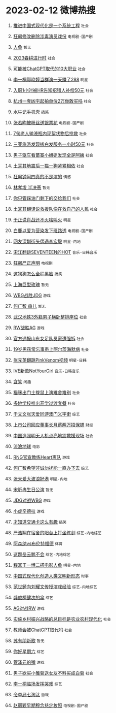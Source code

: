 # 2023-02-12 微博热搜 
1. [推进中国式现代化是一个系统工程](https://m.weibo.cn/search?containerid=100103type%3D1%26t%3D10%26q%3D%23%E6%8E%A8%E8%BF%9B%E4%B8%AD%E5%9B%BD%E5%BC%8F%E7%8E%B0%E4%BB%A3%E5%8C%96%E6%98%AF%E4%B8%80%E4%B8%AA%E7%B3%BB%E7%BB%9F%E5%B7%A5%E7%A8%8B%23&stream_entry_id=51&isnewpage=1&extparam=seat%3D1%26c_type%3D51%26stream_entry_id%3D51%26cate%3D10103%26dgr%3D0%26filter_type%3Drealtimehot%26pos%3D0%26display_time%3D1676139034%26pre_seqid%3D1676139034282012097134&luicode=10000011&lfid=106003type%3D25%26t%3D3%26disable_hot%3D1%26filter_type%3Drealtimehot) `社会` 

2. [狂飙修改删除涉毒演员戏份](https://m.weibo.cn/search?containerid=100103type%3D1%26t%3D10%26q%3D%23%E7%8B%82%E9%A3%99%E4%BF%AE%E6%94%B9%E5%88%A0%E9%99%A4%E6%B6%89%E6%AF%92%E6%BC%94%E5%91%98%E6%88%8F%E4%BB%BD%23&stream_entry_id=31&isnewpage=1&extparam=seat%3D1%26c_type%3D31%26lcate%3D5001%26cate%3D5001%26dgr%3D0%26filter_type%3Drealtimehot%26flag%3D2%26realpos%3D1%26q%3D%2523%25E7%258B%2582%25E9%25A3%2599%25E4%25BF%25AE%25E6%2594%25B9%25E5%2588%25A0%25E9%2599%25A4%25E6%25B6%2589%25E6%25AF%2592%25E6%25BC%2594%25E5%2591%2598%25E6%2588%258F%25E4%25BB%25BD%2523%26pos%3D0%26stream_entry_id%3D31%26band_rank%3D1%26display_time%3D1676139034%26pre_seqid%3D1676139034282012097134&luicode=10000011&lfid=106003type%3D25%26t%3D3%26disable_hot%3D1%26filter_type%3Drealtimehot) `电视剧-国产剧` 

3. [人鱼](https://m.weibo.cn/search?containerid=100103type%3D1%26t%3D10%26q%3D%E4%BA%BA%E9%B1%BC&stream_entry_id=31&isnewpage=1&extparam=seat%3D1%26c_type%3D31%26lcate%3D5001%26cate%3D5001%26dgr%3D0%26filter_type%3Drealtimehot%26flag%3D16%26realpos%3D2%26q%3D%25E4%25BA%25BA%25E9%25B1%25BC%26pos%3D1%26stream_entry_id%3D31%26band_rank%3D2%26display_time%3D1676139034%26pre_seqid%3D1676139034282012097134&luicode=10000011&lfid=106003type%3D25%26t%3D3%26disable_hot%3D1%26filter_type%3Drealtimehot) `暂无` 

4. [2023春耕进行时](https://m.weibo.cn/search?containerid=100103type%3D1%26t%3D10%26q%3D%232023%E6%98%A5%E8%80%95%E8%BF%9B%E8%A1%8C%E6%97%B6%23&stream_entry_id=31&isnewpage=1&extparam=seat%3D1%26c_type%3D31%26lcate%3D5001%26cate%3D5001%26dgr%3D0%26filter_type%3Drealtimehot%26flag%3D0%26realpos%3D3%26q%3D%25232023%25E6%2598%25A5%25E8%2580%2595%25E8%25BF%259B%25E8%25A1%258C%25E6%2597%25B6%2523%26pos%3D2%26stream_entry_id%3D31%26band_rank%3D3%26display_time%3D1676139034%26pre_seqid%3D1676139034282012097134&luicode=10000011&lfid=106003type%3D25%26t%3D3%26disable_hot%3D1%26filter_type%3Drealtimehot) `社会` 

5. [可能被ChatGPT取代的10大职业](https://m.weibo.cn/search?containerid=100103type%3D1%26t%3D10%26q%3D%23%E5%8F%AF%E8%83%BD%E8%A2%ABChatGPT%E5%8F%96%E4%BB%A3%E7%9A%8410%E5%A4%A7%E8%81%8C%E4%B8%9A%23&stream_entry_id=31&isnewpage=1&extparam=seat%3D1%26c_type%3D31%26lcate%3D5001%26cate%3D5001%26dgr%3D0%26filter_type%3Drealtimehot%26flag%3D0%26realpos%3D4%26q%3D%2523%25E5%258F%25AF%25E8%2583%25BD%25E8%25A2%25ABChatGPT%25E5%258F%2596%25E4%25BB%25A3%25E7%259A%258410%25E5%25A4%25A7%25E8%2581%258C%25E4%25B8%259A%2523%26pos%3D3%26stream_entry_id%3D31%26band_rank%3D4%26display_time%3D1676139034%26pre_seqid%3D1676139034282012097134&luicode=10000011&lfid=106003type%3D25%26t%3D3%26disable_hot%3D1%26filter_type%3Drealtimehot) `社会` 

6. [李一桐郭晓婷当群演一天赚了288](https://m.weibo.cn/search?containerid=100103type%3D1%26t%3D10%26q%3D%23%E6%9D%8E%E4%B8%80%E6%A1%90%E9%83%AD%E6%99%93%E5%A9%B7%E5%BD%93%E7%BE%A4%E6%BC%94%E4%B8%80%E5%A4%A9%E8%B5%9A%E4%BA%86288%23&stream_entry_id=31&isnewpage=1&extparam=seat%3D1%26c_type%3D31%26lcate%3D5001%26cate%3D5001%26dgr%3D0%26filter_type%3Drealtimehot%26flag%3D0%26realpos%3D5%26q%3D%2523%25E6%259D%258E%25E4%25B8%2580%25E6%25A1%2590%25E9%2583%25AD%25E6%2599%2593%25E5%25A9%25B7%25E5%25BD%2593%25E7%25BE%25A4%25E6%25BC%2594%25E4%25B8%2580%25E5%25A4%25A9%25E8%25B5%259A%25E4%25BA%2586288%2523%26pos%3D4%26stream_entry_id%3D31%26band_rank%3D5%26display_time%3D1676139034%26pre_seqid%3D1676139034282012097134&luicode=10000011&lfid=106003type%3D25%26t%3D3%26disable_hot%3D1%26filter_type%3Drealtimehot) `明星` 

7. [入职1小时被HR告知招错人补偿50元](https://m.weibo.cn/search?containerid=100103type%3D1%26t%3D10%26q%3D%23%E5%85%A5%E8%81%8C1%E5%B0%8F%E6%97%B6%E8%A2%ABHR%E5%91%8A%E7%9F%A5%E6%8B%9B%E9%94%99%E4%BA%BA%E8%A1%A5%E5%81%BF50%E5%85%83%23&stream_entry_id=31&isnewpage=1&extparam=seat%3D1%26c_type%3D31%26lcate%3D5001%26cate%3D5001%26dgr%3D0%26filter_type%3Drealtimehot%26flag%3D2%26realpos%3D6%26q%3D%2523%25E5%2585%25A5%25E8%2581%258C1%25E5%25B0%258F%25E6%2597%25B6%25E8%25A2%25ABHR%25E5%2591%258A%25E7%259F%25A5%25E6%258B%259B%25E9%2594%2599%25E4%25BA%25BA%25E8%25A1%25A5%25E5%2581%25BF50%25E5%2585%2583%2523%26pos%3D5%26stream_entry_id%3D31%26band_rank%3D6%26display_time%3D1676139034%26pre_seqid%3D1676139034282012097134&luicode=10000011&lfid=106003type%3D25%26t%3D3%26disable_hot%3D1%26filter_type%3Drealtimehot) `社会` 

8. [杭州一套凶宅起拍单价2万你敢买吗](https://m.weibo.cn/search?containerid=100103type%3D1%26t%3D10%26q%3D%23%E6%9D%AD%E5%B7%9E%E4%B8%80%E5%A5%97%E5%87%B6%E5%AE%85%E8%B5%B7%E6%8B%8D%E5%8D%95%E4%BB%B72%E4%B8%87%E4%BD%A0%E6%95%A2%E4%B9%B0%E5%90%97%23&stream_entry_id=31&isnewpage=1&extparam=seat%3D1%26c_type%3D31%26lcate%3D5001%26cate%3D5001%26dgr%3D0%26filter_type%3Drealtimehot%26flag%3D0%26realpos%3D7%26q%3D%2523%25E6%259D%25AD%25E5%25B7%259E%25E4%25B8%2580%25E5%25A5%2597%25E5%2587%25B6%25E5%25AE%2585%25E8%25B5%25B7%25E6%258B%258D%25E5%258D%2595%25E4%25BB%25B72%25E4%25B8%2587%25E4%25BD%25A0%25E6%2595%25A2%25E4%25B9%25B0%25E5%2590%2597%2523%26pos%3D6%26stream_entry_id%3D31%26band_rank%3D7%26display_time%3D1676139034%26pre_seqid%3D1676139034282012097134&luicode=10000011&lfid=106003type%3D25%26t%3D3%26disable_hot%3D1%26filter_type%3Drealtimehot) `社会` 

9. [水牛记手机壳](https://m.weibo.cn/search?containerid=100103type%3D1%26t%3D10%26q%3D%23%E6%B0%B4%E7%89%9B%E8%AE%B0%E6%89%8B%E6%9C%BA%E5%A3%B3%23&stream_entry_id=31&isnewpage=1&extparam=seat%3D1%26c_type%3D31%26lcate%3D5001%26cate%3D5001%26dgr%3D0%26filter_type%3Drealtimehot%26flag%3D0%26realpos%3D8%26q%3D%2523%25E6%25B0%25B4%25E7%2589%259B%25E8%25AE%25B0%25E6%2589%258B%25E6%259C%25BA%25E5%25A3%25B3%2523%26pos%3D7%26stream_entry_id%3D31%26band_rank%3D8%26display_time%3D1676139034%26pre_seqid%3D1676139034282012097134&luicode=10000011&lfid=106003type%3D25%26t%3D3%26disable_hot%3D1%26filter_type%3Drealtimehot) `搞笑` 

10. [张若昀被粉丝送银票花](https://m.weibo.cn/search?containerid=100103type%3D1%26t%3D10%26q%3D%23%E5%BC%A0%E8%8B%A5%E6%98%80%E8%A2%AB%E7%B2%89%E4%B8%9D%E9%80%81%E9%93%B6%E7%A5%A8%E8%8A%B1%23&stream_entry_id=31&isnewpage=1&extparam=seat%3D1%26c_type%3D31%26lcate%3D5001%26cate%3D5001%26dgr%3D0%26filter_type%3Drealtimehot%26flag%3D0%26realpos%3D9%26q%3D%2523%25E5%25BC%25A0%25E8%258B%25A5%25E6%2598%2580%25E8%25A2%25AB%25E7%25B2%2589%25E4%25B8%259D%25E9%2580%2581%25E9%2593%25B6%25E7%25A5%25A8%25E8%258A%25B1%2523%26pos%3D8%26stream_entry_id%3D31%26band_rank%3D9%26display_time%3D1676139034%26pre_seqid%3D1676139034282012097134&luicode=10000011&lfid=106003type%3D25%26t%3D3%26disable_hot%3D1%26filter_type%3Drealtimehot) `电视剧-国产剧` 

11. [7旬老人输液瓶内现絮状物后抢救](https://m.weibo.cn/search?containerid=100103type%3D1%26t%3D10%26q%3D%237%E6%97%AC%E8%80%81%E4%BA%BA%E8%BE%93%E6%B6%B2%E7%93%B6%E5%86%85%E7%8E%B0%E7%B5%AE%E7%8A%B6%E7%89%A9%E5%90%8E%E6%8A%A2%E6%95%91%23&stream_entry_id=31&isnewpage=1&extparam=seat%3D1%26c_type%3D31%26lcate%3D5001%26cate%3D5001%26dgr%3D0%26filter_type%3Drealtimehot%26flag%3D0%26realpos%3D10%26q%3D%25237%25E6%2597%25AC%25E8%2580%2581%25E4%25BA%25BA%25E8%25BE%2593%25E6%25B6%25B2%25E7%2593%25B6%25E5%2586%2585%25E7%258E%25B0%25E7%25B5%25AE%25E7%258A%25B6%25E7%2589%25A9%25E5%2590%258E%25E6%258A%25A2%25E6%2595%2591%2523%26pos%3D9%26stream_entry_id%3D31%26band_rank%3D10%26display_time%3D1676139034%26pre_seqid%3D1676139034282012097134&luicode=10000011&lfid=106003type%3D25%26t%3D3%26disable_hot%3D1%26filter_type%3Drealtimehot) `社会` 

12. [三亚旅游发现拔白发服务一小时50元](https://m.weibo.cn/search?containerid=100103type%3D1%26t%3D10%26q%3D%23%E4%B8%89%E4%BA%9A%E6%97%85%E6%B8%B8%E5%8F%91%E7%8E%B0%E6%8B%94%E7%99%BD%E5%8F%91%E6%9C%8D%E5%8A%A1%E4%B8%80%E5%B0%8F%E6%97%B650%E5%85%83%23&stream_entry_id=31&isnewpage=1&extparam=seat%3D1%26c_type%3D31%26lcate%3D5001%26cate%3D5001%26dgr%3D0%26filter_type%3Drealtimehot%26flag%3D0%26realpos%3D11%26q%3D%2523%25E4%25B8%2589%25E4%25BA%259A%25E6%2597%2585%25E6%25B8%25B8%25E5%258F%2591%25E7%258E%25B0%25E6%258B%2594%25E7%2599%25BD%25E5%258F%2591%25E6%259C%258D%25E5%258A%25A1%25E4%25B8%2580%25E5%25B0%258F%25E6%2597%25B650%25E5%2585%2583%2523%26pos%3D10%26stream_entry_id%3D31%26band_rank%3D11%26display_time%3D1676139034%26pre_seqid%3D1676139034282012097134&luicode=10000011&lfid=106003type%3D25%26t%3D3%26disable_hot%3D1%26filter_type%3Drealtimehot) `社会` 

13. [男子驱车看苗寨小姐姐发现全是阿姨](https://m.weibo.cn/search?containerid=100103type%3D1%26t%3D10%26q%3D%23%E7%94%B7%E5%AD%90%E9%A9%B1%E8%BD%A6%E7%9C%8B%E8%8B%97%E5%AF%A8%E5%B0%8F%E5%A7%90%E5%A7%90%E5%8F%91%E7%8E%B0%E5%85%A8%E6%98%AF%E9%98%BF%E5%A7%A8%23&stream_entry_id=31&isnewpage=1&extparam=seat%3D1%26c_type%3D31%26lcate%3D5001%26cate%3D5001%26dgr%3D0%26filter_type%3Drealtimehot%26flag%3D1%26realpos%3D12%26q%3D%2523%25E7%2594%25B7%25E5%25AD%2590%25E9%25A9%25B1%25E8%25BD%25A6%25E7%259C%258B%25E8%258B%2597%25E5%25AF%25A8%25E5%25B0%258F%25E5%25A7%2590%25E5%25A7%2590%25E5%258F%2591%25E7%258E%25B0%25E5%2585%25A8%25E6%2598%25AF%25E9%2598%25BF%25E5%25A7%25A8%2523%26pos%3D11%26stream_entry_id%3D31%26band_rank%3D12%26display_time%3D1676139034%26pre_seqid%3D1676139034282012097134&luicode=10000011&lfid=106003type%3D25%26t%3D3%26disable_hot%3D1%26filter_type%3Drealtimehot) `社会` 

14. [土耳其地震后一猫一狗紧紧相依](https://m.weibo.cn/search?containerid=100103type%3D1%26t%3D10%26q%3D%23%E5%9C%9F%E8%80%B3%E5%85%B6%E5%9C%B0%E9%9C%87%E5%90%8E%E4%B8%80%E7%8C%AB%E4%B8%80%E7%8B%97%E7%B4%A7%E7%B4%A7%E7%9B%B8%E4%BE%9D%23&stream_entry_id=31&isnewpage=1&extparam=seat%3D1%26c_type%3D31%26lcate%3D5001%26cate%3D5001%26dgr%3D0%26filter_type%3Drealtimehot%26flag%3D1%26realpos%3D13%26q%3D%2523%25E5%259C%259F%25E8%2580%25B3%25E5%2585%25B6%25E5%259C%25B0%25E9%259C%2587%25E5%2590%258E%25E4%25B8%2580%25E7%258C%25AB%25E4%25B8%2580%25E7%258B%2597%25E7%25B4%25A7%25E7%25B4%25A7%25E7%259B%25B8%25E4%25BE%259D%2523%26pos%3D12%26stream_entry_id%3D31%26band_rank%3D13%26display_time%3D1676139034%26pre_seqid%3D1676139034282012097134&luicode=10000011&lfid=106003type%3D25%26t%3D3%26disable_hot%3D1%26filter_type%3Drealtimehot) `社会` 

15. [狂飙钟阿四真的不是演的](https://m.weibo.cn/search?containerid=100103type%3D1%26t%3D10%26q%3D%23%E7%8B%82%E9%A3%99%E9%92%9F%E9%98%BF%E5%9B%9B%E7%9C%9F%E7%9A%84%E4%B8%8D%E6%98%AF%E6%BC%94%E7%9A%84%23&stream_entry_id=31&isnewpage=1&extparam=seat%3D1%26c_type%3D31%26lcate%3D5001%26cate%3D5001%26dgr%3D0%26filter_type%3Drealtimehot%26flag%3D2%26realpos%3D14%26q%3D%2523%25E7%258B%2582%25E9%25A3%2599%25E9%2592%259F%25E9%2598%25BF%25E5%259B%259B%25E7%259C%259F%25E7%259A%2584%25E4%25B8%258D%25E6%2598%25AF%25E6%25BC%2594%25E7%259A%2584%2523%26pos%3D13%26stream_entry_id%3D31%26band_rank%3D14%26display_time%3D1676139034%26pre_seqid%3D1676139034282012097134&luicode=10000011&lfid=106003type%3D25%26t%3D3%26disable_hot%3D1%26filter_type%3Drealtimehot) `情感` 

16. [林孝埈 半决赛](https://m.weibo.cn/search?containerid=100103type%3D1%26t%3D10%26q%3D%E6%9E%97%E5%AD%9D%E5%9F%88+%E5%8D%8A%E5%86%B3%E8%B5%9B&stream_entry_id=31&isnewpage=1&extparam=seat%3D1%26c_type%3D31%26lcate%3D5001%26cate%3D5001%26dgr%3D0%26filter_type%3Drealtimehot%26flag%3D0%26realpos%3D15%26q%3D%25E6%259E%2597%25E5%25AD%259D%25E5%259F%2588%2520%25E5%258D%258A%25E5%2586%25B3%25E8%25B5%259B%26pos%3D14%26stream_entry_id%3D31%26band_rank%3D15%26display_time%3D1676139034%26pre_seqid%3D1676139034282012097134&luicode=10000011&lfid=106003type%3D25%26t%3D3%26disable_hot%3D1%26filter_type%3Drealtimehot) `暂无` 

17. [你只管踩油门剩下的交给我们](https://m.weibo.cn/search?containerid=100103type%3D1%26t%3D10%26q%3D%23%E4%BD%A0%E5%8F%AA%E7%AE%A1%E8%B8%A9%E6%B2%B9%E9%97%A8%E5%89%A9%E4%B8%8B%E7%9A%84%E4%BA%A4%E7%BB%99%E6%88%91%E4%BB%AC%23&stream_entry_id=31&isnewpage=1&extparam=seat%3D1%26c_type%3D31%26lcate%3D5001%26cate%3D5001%26dgr%3D0%26filter_type%3Drealtimehot%26flag%3D0%26realpos%3D16%26q%3D%2523%25E4%25BD%25A0%25E5%258F%25AA%25E7%25AE%25A1%25E8%25B8%25A9%25E6%25B2%25B9%25E9%2597%25A8%25E5%2589%25A9%25E4%25B8%258B%25E7%259A%2584%25E4%25BA%25A4%25E7%25BB%2599%25E6%2588%2591%25E4%25BB%25AC%2523%26pos%3D15%26stream_entry_id%3D31%26band_rank%3D16%26display_time%3D1676139034%26pre_seqid%3D1676139034282012097134&luicode=10000011&lfid=106003type%3D25%26t%3D3%26disable_hot%3D1%26filter_type%3Drealtimehot) `社会` 

18. [土耳其翻译说救援队像在救自己的人民](https://m.weibo.cn/search?containerid=100103type%3D1%26t%3D10%26q%3D%23%E5%9C%9F%E8%80%B3%E5%85%B6%E7%BF%BB%E8%AF%91%E8%AF%B4%E6%95%91%E6%8F%B4%E9%98%9F%E5%83%8F%E5%9C%A8%E6%95%91%E8%87%AA%E5%B7%B1%E7%9A%84%E4%BA%BA%E6%B0%91%23&stream_entry_id=31&isnewpage=1&extparam=seat%3D1%26c_type%3D31%26lcate%3D5001%26cate%3D5001%26dgr%3D0%26filter_type%3Drealtimehot%26flag%3D0%26realpos%3D17%26q%3D%2523%25E5%259C%259F%25E8%2580%25B3%25E5%2585%25B6%25E7%25BF%25BB%25E8%25AF%2591%25E8%25AF%25B4%25E6%2595%2591%25E6%258F%25B4%25E9%2598%259F%25E5%2583%258F%25E5%259C%25A8%25E6%2595%2591%25E8%2587%25AA%25E5%25B7%25B1%25E7%259A%2584%25E4%25BA%25BA%25E6%25B0%2591%2523%26pos%3D16%26stream_entry_id%3D31%26band_rank%3D17%26display_time%3D1676139034%26pre_seqid%3D1676139034282012097134&luicode=10000011&lfid=106003type%3D25%26t%3D3%26disable_hot%3D1%26filter_type%3Drealtimehot) `社会` 

19. [于正说肖战还不火啥叫火](https://m.weibo.cn/search?containerid=100103type%3D1%26t%3D10%26q%3D%23%E4%BA%8E%E6%AD%A3%E8%AF%B4%E8%82%96%E6%88%98%E8%BF%98%E4%B8%8D%E7%81%AB%E5%95%A5%E5%8F%AB%E7%81%AB%23&stream_entry_id=31&isnewpage=1&extparam=seat%3D1%26c_type%3D31%26lcate%3D5001%26cate%3D5001%26dgr%3D0%26filter_type%3Drealtimehot%26flag%3D0%26realpos%3D18%26q%3D%2523%25E4%25BA%258E%25E6%25AD%25A3%25E8%25AF%25B4%25E8%2582%2596%25E6%2588%2598%25E8%25BF%2598%25E4%25B8%258D%25E7%2581%25AB%25E5%2595%25A5%25E5%258F%25AB%25E7%2581%25AB%2523%26pos%3D17%26stream_entry_id%3D31%26band_rank%3D18%26display_time%3D1676139034%26pre_seqid%3D1676139034282012097134&luicode=10000011&lfid=106003type%3D25%26t%3D3%26disable_hot%3D1%26filter_type%3Drealtimehot) `明星` 

20. [白鹿以爱为营染发下班路透](https://m.weibo.cn/search?containerid=100103type%3D1%26t%3D10%26q%3D%23%E7%99%BD%E9%B9%BF%E4%BB%A5%E7%88%B1%E4%B8%BA%E8%90%A5%E6%9F%93%E5%8F%91%E4%B8%8B%E7%8F%AD%E8%B7%AF%E9%80%8F%23&stream_entry_id=31&isnewpage=1&extparam=seat%3D1%26c_type%3D31%26lcate%3D5001%26cate%3D5001%26dgr%3D0%26filter_type%3Drealtimehot%26flag%3D0%26realpos%3D19%26q%3D%2523%25E7%2599%25BD%25E9%25B9%25BF%25E4%25BB%25A5%25E7%2588%25B1%25E4%25B8%25BA%25E8%2590%25A5%25E6%259F%2593%25E5%258F%2591%25E4%25B8%258B%25E7%258F%25AD%25E8%25B7%25AF%25E9%2580%258F%2523%26pos%3D18%26stream_entry_id%3D31%26band_rank%3D19%26display_time%3D1676139034%26pre_seqid%3D1676139034282012097134&luicode=10000011&lfid=106003type%3D25%26t%3D3%26disable_hot%3D1%26filter_type%3Drealtimehot) `电视剧-国产剧` 

21. [网友深圳街头偶遇李宏毅](https://m.weibo.cn/search?containerid=100103type%3D1%26t%3D10%26q%3D%23%E7%BD%91%E5%8F%8B%E6%B7%B1%E5%9C%B3%E8%A1%97%E5%A4%B4%E5%81%B6%E9%81%87%E6%9D%8E%E5%AE%8F%E6%AF%85%23&stream_entry_id=31&isnewpage=1&extparam=seat%3D1%26c_type%3D31%26lcate%3D5001%26cate%3D5001%26dgr%3D0%26filter_type%3Drealtimehot%26flag%3D0%26realpos%3D20%26q%3D%2523%25E7%25BD%2591%25E5%258F%258B%25E6%25B7%25B1%25E5%259C%25B3%25E8%25A1%2597%25E5%25A4%25B4%25E5%2581%25B6%25E9%2581%2587%25E6%259D%258E%25E5%25AE%258F%25E6%25AF%2585%2523%26pos%3D19%26stream_entry_id%3D31%26band_rank%3D20%26display_time%3D1676139034%26pre_seqid%3D1676139034282012097134&luicode=10000011&lfid=106003type%3D25%26t%3D3%26disable_hot%3D1%26filter_type%3Drealtimehot) `明星-内地` 

22. [宋江翻跳SEVENTEEN的HOT](https://m.weibo.cn/search?containerid=100103type%3D1%26t%3D10%26q%3D%23%E5%AE%8B%E6%B1%9F%E7%BF%BB%E8%B7%B3SEVENTEEN%E7%9A%84HOT%23&stream_entry_id=31&isnewpage=1&extparam=seat%3D1%26c_type%3D31%26lcate%3D5001%26cate%3D5001%26dgr%3D0%26filter_type%3Drealtimehot%26flag%3D0%26realpos%3D21%26q%3D%2523%25E5%25AE%258B%25E6%25B1%259F%25E7%25BF%25BB%25E8%25B7%25B3SEVENTEEN%25E7%259A%2584HOT%2523%26pos%3D20%26stream_entry_id%3D31%26band_rank%3D21%26display_time%3D1676139034%26pre_seqid%3D1676139034282012097134&luicode=10000011&lfid=106003type%3D25%26t%3D3%26disable_hot%3D1%26filter_type%3Drealtimehot) `音乐-日韩音乐` 

23. [狂飙严正声明](https://m.weibo.cn/search?containerid=100103type%3D1%26t%3D10%26q%3D%23%E7%8B%82%E9%A3%99%E4%B8%A5%E6%AD%A3%E5%A3%B0%E6%98%8E%23&stream_entry_id=31&isnewpage=1&extparam=seat%3D1%26c_type%3D31%26lcate%3D5001%26cate%3D5001%26dgr%3D0%26filter_type%3Drealtimehot%26flag%3D0%26realpos%3D22%26q%3D%2523%25E7%258B%2582%25E9%25A3%2599%25E4%25B8%25A5%25E6%25AD%25A3%25E5%25A3%25B0%25E6%2598%258E%2523%26pos%3D21%26stream_entry_id%3D31%26band_rank%3D22%26display_time%3D1676139034%26pre_seqid%3D1676139034282012097134&luicode=10000011&lfid=106003type%3D25%26t%3D3%26disable_hot%3D1%26filter_type%3Drealtimehot) `电视剧` 

24. [这狗狗怎么全程黑脸](https://m.weibo.cn/search?containerid=100103type%3D1%26t%3D10%26q%3D%23%E8%BF%99%E7%8B%97%E7%8B%97%E6%80%8E%E4%B9%88%E5%85%A8%E7%A8%8B%E9%BB%91%E8%84%B8%23&stream_entry_id=31&isnewpage=1&extparam=seat%3D1%26c_type%3D31%26lcate%3D5001%26cate%3D5001%26dgr%3D0%26filter_type%3Drealtimehot%26flag%3D0%26realpos%3D23%26q%3D%2523%25E8%25BF%2599%25E7%258B%2597%25E7%258B%2597%25E6%2580%258E%25E4%25B9%2588%25E5%2585%25A8%25E7%25A8%258B%25E9%25BB%2591%25E8%2584%25B8%2523%26pos%3D22%26stream_entry_id%3D31%26band_rank%3D23%26display_time%3D1676139034%26pre_seqid%3D1676139034282012097134&luicode=10000011&lfid=106003type%3D25%26t%3D3%26disable_hot%3D1%26filter_type%3Drealtimehot) `搞笑` 

25. [上海巨型玫瑰](https://m.weibo.cn/search?containerid=100103type%3D1%26t%3D10%26q%3D%23%E4%B8%8A%E6%B5%B7%E5%B7%A8%E5%9E%8B%E7%8E%AB%E7%91%B0%23&stream_entry_id=31&isnewpage=1&extparam=seat%3D1%26c_type%3D31%26lcate%3D5001%26cate%3D5001%26dgr%3D0%26filter_type%3Drealtimehot%26flag%3D0%26realpos%3D24%26q%3D%2523%25E4%25B8%258A%25E6%25B5%25B7%25E5%25B7%25A8%25E5%259E%258B%25E7%258E%25AB%25E7%2591%25B0%2523%26pos%3D23%26stream_entry_id%3D31%26band_rank%3D24%26display_time%3D1676139034%26pre_seqid%3D1676139034282012097134&luicode=10000011&lfid=106003type%3D25%26t%3D3%26disable_hot%3D1%26filter_type%3Drealtimehot) `暂无` 

26. [WBG战胜JDG](https://m.weibo.cn/search?containerid=100103type%3D1%26t%3D10%26q%3D%23WBG%E6%88%98%E8%83%9CJDG%23&stream_entry_id=31&isnewpage=1&extparam=seat%3D1%26c_type%3D31%26lcate%3D5001%26cate%3D5001%26dgr%3D0%26filter_type%3Drealtimehot%26flag%3D0%26realpos%3D25%26q%3D%2523WBG%25E6%2588%2598%25E8%2583%259CJDG%2523%26pos%3D24%26stream_entry_id%3D31%26band_rank%3D25%26display_time%3D1676139034%26pre_seqid%3D1676139034282012097134&luicode=10000011&lfid=106003type%3D25%26t%3D3%26disable_hot%3D1%26filter_type%3Drealtimehot) `游戏` 

27. [何广智 串儿](https://m.weibo.cn/search?containerid=100103type%3D1%26t%3D10%26q%3D%E4%BD%95%E5%B9%BF%E6%99%BA+%E4%B8%B2%E5%84%BF&stream_entry_id=31&isnewpage=1&extparam=seat%3D1%26c_type%3D31%26lcate%3D5001%26cate%3D5001%26dgr%3D0%26filter_type%3Drealtimehot%26flag%3D0%26realpos%3D26%26q%3D%25E4%25BD%2595%25E5%25B9%25BF%25E6%2599%25BA%2520%25E4%25B8%25B2%25E5%2584%25BF%26pos%3D25%26stream_entry_id%3D31%26band_rank%3D26%26display_time%3D1676139034%26pre_seqid%3D1676139034282012097134&luicode=10000011&lfid=106003type%3D25%26t%3D3%26disable_hot%3D1%26filter_type%3Drealtimehot) `暂无` 

28. [武汉地铁3外籍男子横卧整排座位](https://m.weibo.cn/search?containerid=100103type%3D1%26t%3D10%26q%3D%23%E6%AD%A6%E6%B1%89%E5%9C%B0%E9%93%813%E5%A4%96%E7%B1%8D%E7%94%B7%E5%AD%90%E6%A8%AA%E5%8D%A7%E6%95%B4%E6%8E%92%E5%BA%A7%E4%BD%8D%23&stream_entry_id=31&isnewpage=1&extparam=seat%3D1%26c_type%3D31%26lcate%3D5001%26cate%3D5001%26dgr%3D0%26filter_type%3Drealtimehot%26flag%3D0%26realpos%3D27%26q%3D%2523%25E6%25AD%25A6%25E6%25B1%2589%25E5%259C%25B0%25E9%2593%25813%25E5%25A4%2596%25E7%25B1%258D%25E7%2594%25B7%25E5%25AD%2590%25E6%25A8%25AA%25E5%258D%25A7%25E6%2595%25B4%25E6%258E%2592%25E5%25BA%25A7%25E4%25BD%258D%2523%26pos%3D26%26stream_entry_id%3D31%26band_rank%3D27%26display_time%3D1676139034%26pre_seqid%3D1676139034282012097134&luicode=10000011&lfid=106003type%3D25%26t%3D3%26disable_hot%3D1%26filter_type%3Drealtimehot) `社会` 

29. [RW战胜AG](https://m.weibo.cn/search?containerid=100103type%3D1%26t%3D10%26q%3D%23RW%E6%88%98%E8%83%9CAG%23&stream_entry_id=31&isnewpage=1&extparam=seat%3D1%26c_type%3D31%26lcate%3D5001%26cate%3D5001%26dgr%3D0%26filter_type%3Drealtimehot%26flag%3D0%26realpos%3D28%26q%3D%2523RW%25E6%2588%2598%25E8%2583%259CAG%2523%26pos%3D27%26stream_entry_id%3D31%26band_rank%3D28%26display_time%3D1676139034%26pre_seqid%3D1676139034282012097134&luicode=10000011&lfid=106003type%3D25%26t%3D3%26disable_hot%3D1%26filter_type%3Drealtimehot) `游戏` 

30. [官方通报山东女足队员家遭强拆](https://m.weibo.cn/search?containerid=100103type%3D1%26t%3D10%26q%3D%23%E5%AE%98%E6%96%B9%E9%80%9A%E6%8A%A5%E5%B1%B1%E4%B8%9C%E5%A5%B3%E8%B6%B3%E9%98%9F%E5%91%98%E5%AE%B6%E9%81%AD%E5%BC%BA%E6%8B%86%23&stream_entry_id=31&isnewpage=1&extparam=seat%3D1%26c_type%3D31%26lcate%3D5001%26cate%3D5001%26dgr%3D0%26filter_type%3Drealtimehot%26flag%3D0%26realpos%3D29%26q%3D%2523%25E5%25AE%2598%25E6%2596%25B9%25E9%2580%259A%25E6%258A%25A5%25E5%25B1%25B1%25E4%25B8%259C%25E5%25A5%25B3%25E8%25B6%25B3%25E9%2598%259F%25E5%2591%2598%25E5%25AE%25B6%25E9%2581%25AD%25E5%25BC%25BA%25E6%258B%2586%2523%26pos%3D28%26stream_entry_id%3D31%26band_rank%3D29%26display_time%3D1676139034%26pre_seqid%3D1676139034282012097134&luicode=10000011&lfid=106003type%3D25%26t%3D3%26disable_hot%3D1%26filter_type%3Drealtimehot) `社会` 

31. [19岁男孩常忘事患上阿尔茨海默病](https://m.weibo.cn/search?containerid=100103type%3D1%26t%3D10%26q%3D%2319%E5%B2%81%E7%94%B7%E5%AD%A9%E5%B8%B8%E5%BF%98%E4%BA%8B%E6%82%A3%E4%B8%8A%E9%98%BF%E5%B0%94%E8%8C%A8%E6%B5%B7%E9%BB%98%E7%97%85%23&stream_entry_id=31&isnewpage=1&extparam=seat%3D1%26c_type%3D31%26lcate%3D5001%26cate%3D5001%26dgr%3D0%26filter_type%3Drealtimehot%26flag%3D0%26realpos%3D30%26q%3D%252319%25E5%25B2%2581%25E7%2594%25B7%25E5%25AD%25A9%25E5%25B8%25B8%25E5%25BF%2598%25E4%25BA%258B%25E6%2582%25A3%25E4%25B8%258A%25E9%2598%25BF%25E5%25B0%2594%25E8%258C%25A8%25E6%25B5%25B7%25E9%25BB%2598%25E7%2597%2585%2523%26pos%3D29%26stream_entry_id%3D31%26band_rank%3D30%26display_time%3D1676139034%26pre_seqid%3D1676139034282012097134&luicode=10000011&lfid=106003type%3D25%26t%3D3%26disable_hot%3D1%26filter_type%3Drealtimehot) `社会` 

32. [张元英翻跳PinkVenom视频](https://m.weibo.cn/search?containerid=100103type%3D1%26t%3D10%26q%3D%23%E5%BC%A0%E5%85%83%E8%8B%B1%E7%BF%BB%E8%B7%B3PinkVenom%E8%A7%86%E9%A2%91%23&stream_entry_id=31&isnewpage=1&extparam=seat%3D1%26c_type%3D31%26lcate%3D5001%26cate%3D5001%26dgr%3D0%26filter_type%3Drealtimehot%26flag%3D0%26realpos%3D31%26q%3D%2523%25E5%25BC%25A0%25E5%2585%2583%25E8%258B%25B1%25E7%25BF%25BB%25E8%25B7%25B3PinkVenom%25E8%25A7%2586%25E9%25A2%2591%2523%26pos%3D30%26stream_entry_id%3D31%26band_rank%3D31%26display_time%3D1676139034%26pre_seqid%3D1676139034282012097134&luicode=10000011&lfid=106003type%3D25%26t%3D3%26disable_hot%3D1%26filter_type%3Drealtimehot) `明星-日韩` 

33. [IVE新歌NotYourGirl](https://m.weibo.cn/search?containerid=100103type%3D1%26t%3D10%26q%3D%23IVE%E6%96%B0%E6%AD%8CNotYourGirl%23&stream_entry_id=31&isnewpage=1&extparam=seat%3D1%26c_type%3D31%26lcate%3D5001%26cate%3D5001%26dgr%3D0%26filter_type%3Drealtimehot%26flag%3D0%26realpos%3D32%26q%3D%2523IVE%25E6%2596%25B0%25E6%25AD%258CNotYourGirl%2523%26pos%3D31%26stream_entry_id%3D31%26band_rank%3D32%26display_time%3D1676139034%26pre_seqid%3D1676139034282012097134&luicode=10000011&lfid=106003type%3D25%26t%3D3%26disable_hot%3D1%26filter_type%3Drealtimehot) `音乐-日韩音乐` 

34. [含笑](https://m.weibo.cn/search?containerid=100103type%3D1%26t%3D10%26q%3D%E5%90%AB%E7%AC%91&stream_entry_id=31&isnewpage=1&extparam=seat%3D1%26c_type%3D31%26lcate%3D5001%26cate%3D5001%26dgr%3D0%26filter_type%3Drealtimehot%26flag%3D0%26realpos%3D33%26q%3D%25E5%2590%25AB%25E7%25AC%2591%26pos%3D32%26stream_entry_id%3D31%26band_rank%3D33%26display_time%3D1676139034%26pre_seqid%3D1676139034282012097134&luicode=10000011&lfid=106003type%3D25%26t%3D3%26disable_hot%3D1%26filter_type%3Drealtimehot) `闲趣` 

35. [猫咪出门土拨鼠上演难舍难别](https://m.weibo.cn/search?containerid=100103type%3D1%26t%3D10%26q%3D%23%E7%8C%AB%E5%92%AA%E5%87%BA%E9%97%A8%E5%9C%9F%E6%8B%A8%E9%BC%A0%E4%B8%8A%E6%BC%94%E9%9A%BE%E8%88%8D%E9%9A%BE%E5%88%AB%23&stream_entry_id=31&isnewpage=1&extparam=seat%3D1%26c_type%3D31%26lcate%3D5001%26cate%3D5001%26dgr%3D0%26filter_type%3Drealtimehot%26flag%3D1%26realpos%3D34%26q%3D%2523%25E7%258C%25AB%25E5%2592%25AA%25E5%2587%25BA%25E9%2597%25A8%25E5%259C%259F%25E6%258B%25A8%25E9%25BC%25A0%25E4%25B8%258A%25E6%25BC%2594%25E9%259A%25BE%25E8%2588%258D%25E9%259A%25BE%25E5%2588%25AB%2523%26pos%3D33%26stream_entry_id%3D31%26band_rank%3D34%26display_time%3D1676139034%26pre_seqid%3D1676139034282012097134&luicode=10000011&lfid=106003type%3D25%26t%3D3%26disable_hot%3D1%26filter_type%3Drealtimehot) `社会` 

36. [多地学校推出开学过渡套餐](https://m.weibo.cn/search?containerid=100103type%3D1%26t%3D10%26q%3D%23%E5%A4%9A%E5%9C%B0%E5%AD%A6%E6%A0%A1%E6%8E%A8%E5%87%BA%E5%BC%80%E5%AD%A6%E8%BF%87%E6%B8%A1%E5%A5%97%E9%A4%90%23&stream_entry_id=31&isnewpage=1&extparam=seat%3D1%26c_type%3D31%26lcate%3D5001%26cate%3D5001%26dgr%3D0%26filter_type%3Drealtimehot%26flag%3D0%26realpos%3D35%26q%3D%2523%25E5%25A4%259A%25E5%259C%25B0%25E5%25AD%25A6%25E6%25A0%25A1%25E6%258E%25A8%25E5%2587%25BA%25E5%25BC%2580%25E5%25AD%25A6%25E8%25BF%2587%25E6%25B8%25A1%25E5%25A5%2597%25E9%25A4%2590%2523%26pos%3D34%26stream_entry_id%3D31%26band_rank%3D35%26display_time%3D1676139034%26pre_seqid%3D1676139034282012097134&luicode=10000011&lfid=106003type%3D25%26t%3D3%26disable_hot%3D1%26filter_type%3Drealtimehot) `社会` 

37. [于文文张天爱同游澳门义字街](https://m.weibo.cn/search?containerid=100103type%3D1%26t%3D10%26q%3D%23%E4%BA%8E%E6%96%87%E6%96%87%E5%BC%A0%E5%A4%A9%E7%88%B1%E5%90%8C%E6%B8%B8%E6%BE%B3%E9%97%A8%E4%B9%89%E5%AD%97%E8%A1%97%23&stream_entry_id=31&isnewpage=1&extparam=seat%3D1%26c_type%3D31%26lcate%3D5001%26cate%3D5001%26dgr%3D0%26filter_type%3Drealtimehot%26flag%3D0%26realpos%3D36%26q%3D%2523%25E4%25BA%258E%25E6%2596%2587%25E6%2596%2587%25E5%25BC%25A0%25E5%25A4%25A9%25E7%2588%25B1%25E5%2590%258C%25E6%25B8%25B8%25E6%25BE%25B3%25E9%2597%25A8%25E4%25B9%2589%25E5%25AD%2597%25E8%25A1%2597%2523%26pos%3D35%26stream_entry_id%3D31%26band_rank%3D36%26display_time%3D1676139034%26pre_seqid%3D1676139034282012097134&luicode=10000011&lfid=106003type%3D25%26t%3D3%26disable_hot%3D1%26filter_type%3Drealtimehot) `综艺` 

38. [上市公司回应董事长月薪两万招保镖](https://m.weibo.cn/search?containerid=100103type%3D1%26t%3D10%26q%3D%23%E4%B8%8A%E5%B8%82%E5%85%AC%E5%8F%B8%E5%9B%9E%E5%BA%94%E8%91%A3%E4%BA%8B%E9%95%BF%E6%9C%88%E8%96%AA%E4%B8%A4%E4%B8%87%E6%8B%9B%E4%BF%9D%E9%95%96%23&stream_entry_id=31&isnewpage=1&extparam=seat%3D1%26c_type%3D31%26lcate%3D5001%26cate%3D5001%26dgr%3D0%26filter_type%3Drealtimehot%26flag%3D0%26realpos%3D37%26q%3D%2523%25E4%25B8%258A%25E5%25B8%2582%25E5%2585%25AC%25E5%258F%25B8%25E5%259B%259E%25E5%25BA%2594%25E8%2591%25A3%25E4%25BA%258B%25E9%2595%25BF%25E6%259C%2588%25E8%2596%25AA%25E4%25B8%25A4%25E4%25B8%2587%25E6%258B%259B%25E4%25BF%259D%25E9%2595%2596%2523%26pos%3D36%26stream_entry_id%3D31%26band_rank%3D37%26display_time%3D1676139034%26pre_seqid%3D1676139034282012097134&luicode=10000011&lfid=106003type%3D25%26t%3D3%26disable_hot%3D1%26filter_type%3Drealtimehot) `财经` 

39. [中国造照明无人机点亮地震救援现场](https://m.weibo.cn/search?containerid=100103type%3D1%26t%3D10%26q%3D%23%E4%B8%AD%E5%9B%BD%E9%80%A0%E7%85%A7%E6%98%8E%E6%97%A0%E4%BA%BA%E6%9C%BA%E7%82%B9%E4%BA%AE%E5%9C%B0%E9%9C%87%E6%95%91%E6%8F%B4%E7%8E%B0%E5%9C%BA%23&stream_entry_id=31&isnewpage=1&extparam=seat%3D1%26c_type%3D31%26lcate%3D5001%26cate%3D5001%26dgr%3D0%26filter_type%3Drealtimehot%26flag%3D0%26realpos%3D38%26q%3D%2523%25E4%25B8%25AD%25E5%259B%25BD%25E9%2580%25A0%25E7%2585%25A7%25E6%2598%258E%25E6%2597%25A0%25E4%25BA%25BA%25E6%259C%25BA%25E7%2582%25B9%25E4%25BA%25AE%25E5%259C%25B0%25E9%259C%2587%25E6%2595%2591%25E6%258F%25B4%25E7%258E%25B0%25E5%259C%25BA%2523%26pos%3D37%26stream_entry_id%3D31%26band_rank%3D38%26display_time%3D1676139034%26pre_seqid%3D1676139034282012097134&luicode=10000011&lfid=106003type%3D25%26t%3D3%26disable_hot%3D1%26filter_type%3Drealtimehot) `社会` 

40. [流浪地球](https://m.weibo.cn/search?containerid=100103type%3D1%26t%3D10%26q%3D%E6%B5%81%E6%B5%AA%E5%9C%B0%E7%90%83&stream_entry_id=31&isnewpage=1&extparam=seat%3D1%26c_type%3D31%26lcate%3D5001%26cate%3D5001%26dgr%3D0%26filter_type%3Drealtimehot%26flag%3D0%26realpos%3D39%26q%3D%25E6%25B5%2581%25E6%25B5%25AA%25E5%259C%25B0%25E7%2590%2583%26pos%3D38%26stream_entry_id%3D31%26band_rank%3D39%26display_time%3D1676139034%26pre_seqid%3D1676139034282012097134&luicode=10000011&lfid=106003type%3D25%26t%3D3%26disable_hot%3D1%26filter_type%3Drealtimehot) `电影` 

41. [RNG官宣教练Heart离队](https://m.weibo.cn/search?containerid=100103type%3D1%26t%3D10%26q%3D%23RNG%E5%AE%98%E5%AE%A3%E6%95%99%E7%BB%83Heart%E7%A6%BB%E9%98%9F%23&stream_entry_id=31&isnewpage=1&extparam=seat%3D1%26c_type%3D31%26lcate%3D5001%26cate%3D5001%26dgr%3D0%26filter_type%3Drealtimehot%26flag%3D0%26realpos%3D40%26q%3D%2523RNG%25E5%25AE%2598%25E5%25AE%25A3%25E6%2595%2599%25E7%25BB%2583Heart%25E7%25A6%25BB%25E9%2598%259F%2523%26pos%3D39%26stream_entry_id%3D31%26band_rank%3D40%26display_time%3D1676139034%26pre_seqid%3D1676139034282012097134&luicode=10000011&lfid=106003type%3D25%26t%3D3%26disable_hot%3D1%26filter_type%3Drealtimehot) `游戏` 

42. [何广智希望非诚勿扰能一直办下去](https://m.weibo.cn/search?containerid=100103type%3D1%26t%3D10%26q%3D%23%E4%BD%95%E5%B9%BF%E6%99%BA%E5%B8%8C%E6%9C%9B%E9%9D%9E%E8%AF%9A%E5%8B%BF%E6%89%B0%E8%83%BD%E4%B8%80%E7%9B%B4%E5%8A%9E%E4%B8%8B%E5%8E%BB%23&stream_entry_id=31&isnewpage=1&extparam=seat%3D1%26c_type%3D31%26lcate%3D5001%26cate%3D5001%26dgr%3D0%26filter_type%3Drealtimehot%26flag%3D0%26realpos%3D41%26q%3D%2523%25E4%25BD%2595%25E5%25B9%25BF%25E6%2599%25BA%25E5%25B8%258C%25E6%259C%259B%25E9%259D%259E%25E8%25AF%259A%25E5%258B%25BF%25E6%2589%25B0%25E8%2583%25BD%25E4%25B8%2580%25E7%259B%25B4%25E5%258A%259E%25E4%25B8%258B%25E5%258E%25BB%2523%26pos%3D40%26stream_entry_id%3D31%26band_rank%3D41%26display_time%3D1676139034%26pre_seqid%3D1676139034282012097134&luicode=10000011&lfid=106003type%3D25%26t%3D3%26disable_hot%3D1%26filter_type%3Drealtimehot) `综艺` 

43. [张天爱大波浪好港](https://m.weibo.cn/search?containerid=100103type%3D1%26t%3D10%26q%3D%23%E5%BC%A0%E5%A4%A9%E7%88%B1%E5%A4%A7%E6%B3%A2%E6%B5%AA%E5%A5%BD%E6%B8%AF%23&stream_entry_id=31&isnewpage=1&extparam=seat%3D1%26c_type%3D31%26lcate%3D5001%26cate%3D5001%26dgr%3D0%26filter_type%3Drealtimehot%26flag%3D0%26realpos%3D42%26q%3D%2523%25E5%25BC%25A0%25E5%25A4%25A9%25E7%2588%25B1%25E5%25A4%25A7%25E6%25B3%25A2%25E6%25B5%25AA%25E5%25A5%25BD%25E6%25B8%25AF%2523%26pos%3D41%26stream_entry_id%3D31%26band_rank%3D42%26display_time%3D1676139034%26pre_seqid%3D1676139034282012097134&luicode=10000011&lfid=106003type%3D25%26t%3D3%26disable_hot%3D1%26filter_type%3Drealtimehot) `明星-内地` 

44. [宋昕冉生日公演](https://m.weibo.cn/search?containerid=100103type%3D1%26t%3D10%26q%3D%E5%AE%8B%E6%98%95%E5%86%89%E7%94%9F%E6%97%A5%E5%85%AC%E6%BC%94&stream_entry_id=31&isnewpage=1&extparam=seat%3D1%26c_type%3D31%26lcate%3D5001%26cate%3D5001%26dgr%3D0%26filter_type%3Drealtimehot%26flag%3D0%26realpos%3D43%26q%3D%25E5%25AE%258B%25E6%2598%2595%25E5%2586%2589%25E7%2594%259F%25E6%2597%25A5%25E5%2585%25AC%25E6%25BC%2594%26pos%3D42%26stream_entry_id%3D31%26band_rank%3D43%26display_time%3D1676139034%26pre_seqid%3D1676139034282012097134&luicode=10000011&lfid=106003type%3D25%26t%3D3%26disable_hot%3D1%26filter_type%3Drealtimehot) `暂无` 

45. [JDG对战WBG](https://m.weibo.cn/search?containerid=100103type%3D1%26t%3D10%26q%3D%23JDG%E5%AF%B9%E6%88%98WBG%23&stream_entry_id=31&isnewpage=1&extparam=seat%3D1%26c_type%3D31%26lcate%3D5001%26cate%3D5001%26dgr%3D0%26filter_type%3Drealtimehot%26flag%3D0%26realpos%3D44%26q%3D%2523JDG%25E5%25AF%25B9%25E6%2588%2598WBG%2523%26pos%3D43%26stream_entry_id%3D31%26band_rank%3D44%26display_time%3D1676139034%26pre_seqid%3D1676139034282012097134&luicode=10000011&lfid=106003type%3D25%26t%3D3%26disable_hot%3D1%26filter_type%3Drealtimehot) `游戏` 

46. [小虎辛德拉](https://m.weibo.cn/search?containerid=100103type%3D1%26t%3D10%26q%3D%23%E5%B0%8F%E8%99%8E%E8%BE%9B%E5%BE%B7%E6%8B%89%23&stream_entry_id=31&isnewpage=1&extparam=seat%3D1%26c_type%3D31%26lcate%3D5001%26cate%3D5001%26dgr%3D0%26filter_type%3Drealtimehot%26flag%3D0%26realpos%3D45%26q%3D%2523%25E5%25B0%258F%25E8%2599%258E%25E8%25BE%259B%25E5%25BE%25B7%25E6%258B%2589%2523%26pos%3D44%26stream_entry_id%3D31%26band_rank%3D45%26display_time%3D1676139034%26pre_seqid%3D1676139034282012097134&luicode=10000011&lfid=106003type%3D25%26t%3D3%26disable_hot%3D1%26filter_type%3Drealtimehot) `游戏` 

47. [才知道交通卡这么有趣](https://m.weibo.cn/search?containerid=100103type%3D1%26t%3D10%26q%3D%23%E6%89%8D%E7%9F%A5%E9%81%93%E4%BA%A4%E9%80%9A%E5%8D%A1%E8%BF%99%E4%B9%88%E6%9C%89%E8%B6%A3%23&stream_entry_id=31&isnewpage=1&extparam=seat%3D1%26c_type%3D31%26lcate%3D5001%26cate%3D5001%26dgr%3D0%26filter_type%3Drealtimehot%26flag%3D0%26realpos%3D46%26q%3D%2523%25E6%2589%258D%25E7%259F%25A5%25E9%2581%2593%25E4%25BA%25A4%25E9%2580%259A%25E5%258D%25A1%25E8%25BF%2599%25E4%25B9%2588%25E6%259C%2589%25E8%25B6%25A3%2523%26pos%3D45%26stream_entry_id%3D31%26band_rank%3D46%26display_time%3D1676139034%26pre_seqid%3D1676139034282012097134&luicode=10000011&lfid=106003type%3D25%26t%3D3%26disable_hot%3D1%26filter_type%3Drealtimehot) `搞笑` 

48. [严浩翔在宿舍的阳台上打坐练剑](https://m.weibo.cn/search?containerid=100103type%3D1%26t%3D10%26q%3D%23%E4%B8%A5%E6%B5%A9%E7%BF%94%E5%9C%A8%E5%AE%BF%E8%88%8D%E7%9A%84%E9%98%B3%E5%8F%B0%E4%B8%8A%E6%89%93%E5%9D%90%E7%BB%83%E5%89%91%23&stream_entry_id=31&isnewpage=1&extparam=seat%3D1%26c_type%3D31%26lcate%3D5001%26cate%3D5001%26dgr%3D0%26filter_type%3Drealtimehot%26flag%3D0%26realpos%3D47%26q%3D%2523%25E4%25B8%25A5%25E6%25B5%25A9%25E7%25BF%2594%25E5%259C%25A8%25E5%25AE%25BF%25E8%2588%258D%25E7%259A%2584%25E9%2598%25B3%25E5%258F%25B0%25E4%25B8%258A%25E6%2589%2593%25E5%259D%2590%25E7%25BB%2583%25E5%2589%2591%2523%26pos%3D46%26stream_entry_id%3D31%26band_rank%3D47%26display_time%3D1676139034%26pre_seqid%3D1676139034282012097134&luicode=10000011&lfid=106003type%3D25%26t%3D3%26disable_hot%3D1%26filter_type%3Drealtimehot) `综艺-内地综艺` 

49. [阿森纳vs布伦特福德](https://m.weibo.cn/search?containerid=100103type%3D1%26t%3D10%26q%3D%23%E9%98%BF%E6%A3%AE%E7%BA%B3vs%E5%B8%83%E4%BC%A6%E7%89%B9%E7%A6%8F%E5%BE%B7%23&stream_entry_id=31&isnewpage=1&extparam=seat%3D1%26c_type%3D31%26lcate%3D5001%26cate%3D5001%26dgr%3D0%26filter_type%3Drealtimehot%26flag%3D0%26realpos%3D48%26q%3D%2523%25E9%2598%25BF%25E6%25A3%25AE%25E7%25BA%25B3vs%25E5%25B8%2583%25E4%25BC%25A6%25E7%2589%25B9%25E7%25A6%258F%25E5%25BE%25B7%2523%26pos%3D47%26stream_entry_id%3D31%26band_rank%3D48%26display_time%3D1676139034%26pre_seqid%3D1676139034282012097134&luicode=10000011&lfid=106003type%3D25%26t%3D3%26disable_hot%3D1%26filter_type%3Drealtimehot) `体育` 

50. [这题岳云鹏不会](https://m.weibo.cn/search?containerid=100103type%3D1%26t%3D10%26q%3D%23%E8%BF%99%E9%A2%98%E5%B2%B3%E4%BA%91%E9%B9%8F%E4%B8%8D%E4%BC%9A%23&stream_entry_id=31&isnewpage=1&extparam=seat%3D1%26c_type%3D31%26lcate%3D5001%26cate%3D5001%26dgr%3D0%26filter_type%3Drealtimehot%26flag%3D1%26realpos%3D49%26q%3D%2523%25E8%25BF%2599%25E9%25A2%2598%25E5%25B2%25B3%25E4%25BA%2591%25E9%25B9%258F%25E4%25B8%258D%25E4%25BC%259A%2523%26pos%3D48%26stream_entry_id%3D31%26band_rank%3D49%26display_time%3D1676139034%26pre_seqid%3D1676139034282012097134&luicode=10000011&lfid=106003type%3D25%26t%3D3%26disable_hot%3D1%26filter_type%3Drealtimehot) `综艺-内地综艺` 

51. [程耳王一博二搭电影人鱼](https://m.weibo.cn/search?containerid=100103type%3D1%26t%3D10%26q%3D%23%E7%A8%8B%E8%80%B3%E7%8E%8B%E4%B8%80%E5%8D%9A%E4%BA%8C%E6%90%AD%E7%94%B5%E5%BD%B1%E4%BA%BA%E9%B1%BC%23&stream_entry_id=31&isnewpage=1&extparam=seat%3D1%26c_type%3D31%26lcate%3D5001%26cate%3D5001%26dgr%3D0%26filter_type%3Drealtimehot%26flag%3D0%26realpos%3D50%26q%3D%2523%25E7%25A8%258B%25E8%2580%25B3%25E7%258E%258B%25E4%25B8%2580%25E5%258D%259A%25E4%25BA%258C%25E6%2590%25AD%25E7%2594%25B5%25E5%25BD%25B1%25E4%25BA%25BA%25E9%25B1%25BC%2523%26pos%3D49%26stream_entry_id%3D31%26band_rank%3D50%26display_time%3D1676139034%26pre_seqid%3D1676139034282012097134&luicode=10000011&lfid=106003type%3D25%26t%3D3%26disable_hot%3D1%26filter_type%3Drealtimehot) `明星-内地` 

52. [中国式现代化创造人类文明新形态](https://m.weibo.cn/search?containerid=100103type%3D1%26t%3D10%26q%3D%23%E4%B8%AD%E5%9B%BD%E5%BC%8F%E7%8E%B0%E4%BB%A3%E5%8C%96%E5%88%9B%E9%80%A0%E4%BA%BA%E7%B1%BB%E6%96%87%E6%98%8E%E6%96%B0%E5%BD%A2%E6%80%81%23&stream_entry_id=51&isnewpage=1&extparam=seat%3D1%26cate%3D10103%26dgr%3D0%26filter_type%3Drealtimehot%26pos%3D0%26c_type%3D51%26stream_entry_id%3D51%26display_time%3D1676135280%26pre_seqid%3D16761352800700250561155&luicode=10000011&lfid=106003type%3D25%26t%3D3%26disable_hot%3D1%26filter_type%3Drealtimehot) `时事` 

53. [范世錡向刘耀文传授演戏经验](https://m.weibo.cn/search?containerid=100103type%3D1%26t%3D10%26q%3D%23%E8%8C%83%E4%B8%96%E9%8C%A1%E5%90%91%E5%88%98%E8%80%80%E6%96%87%E4%BC%A0%E6%8E%88%E6%BC%94%E6%88%8F%E7%BB%8F%E9%AA%8C%23&stream_entry_id=31&isnewpage=1&extparam=seat%3D1%26lcate%3D5001%26realpos%3D41%26dgr%3D0%26c_type%3D31%26filter_type%3Drealtimehot%26band_rank%3D41%26cate%3D5001%26q%3D%2523%25E8%258C%2583%25E4%25B8%2596%25E9%258C%25A1%25E5%2590%2591%25E5%2588%2598%25E8%2580%2580%25E6%2596%2587%25E4%25BC%25A0%25E6%258E%2588%25E6%25BC%2594%25E6%2588%258F%25E7%25BB%258F%25E9%25AA%258C%2523%26pos%3D40%26flag%3D0%26stream_entry_id%3D31%26display_time%3D1676135280%26pre_seqid%3D16761352800700250561155&luicode=10000011&lfid=106003type%3D25%26t%3D3%26disable_hot%3D1%26filter_type%3Drealtimehot) `综艺-内地综艺` 

54. [龚俊檀健次的伞](https://m.weibo.cn/search?containerid=100103type%3D1%26t%3D10%26q%3D%23%E9%BE%9A%E4%BF%8A%E6%AA%80%E5%81%A5%E6%AC%A1%E7%9A%84%E4%BC%9E%23&stream_entry_id=31&isnewpage=1&extparam=seat%3D1%26lcate%3D5001%26realpos%3D44%26dgr%3D0%26c_type%3D31%26filter_type%3Drealtimehot%26band_rank%3D44%26cate%3D5001%26q%3D%2523%25E9%25BE%259A%25E4%25BF%258A%25E6%25AA%2580%25E5%2581%25A5%25E6%25AC%25A1%25E7%259A%2584%25E4%25BC%259E%2523%26pos%3D43%26flag%3D0%26stream_entry_id%3D31%26display_time%3D1676135280%26pre_seqid%3D16761352800700250561155&luicode=10000011&lfid=106003type%3D25%26t%3D3%26disable_hot%3D1%26filter_type%3Drealtimehot) `综艺` 

55. [AG对战RW](https://m.weibo.cn/search?containerid=100103type%3D1%26t%3D10%26q%3D%23AG%E5%AF%B9%E6%88%98RW%23&stream_entry_id=31&isnewpage=1&extparam=seat%3D1%26lcate%3D5001%26realpos%3D50%26dgr%3D0%26c_type%3D31%26filter_type%3Drealtimehot%26band_rank%3D50%26cate%3D5001%26q%3D%2523AG%25E5%25AF%25B9%25E6%2588%2598RW%2523%26pos%3D49%26flag%3D0%26stream_entry_id%3D31%26display_time%3D1676135280%26pre_seqid%3D16761352800700250561155&luicode=10000011&lfid=106003type%3D25%26t%3D3%26disable_hot%3D1%26filter_type%3Drealtimehot) `游戏` 

56. [实施乡村振兴战略的总目标是农业农村现代化](https://m.weibo.cn/search?containerid=100103type%3D1%26t%3D10%26q%3D%23%E5%AE%9E%E6%96%BD%E4%B9%A1%E6%9D%91%E6%8C%AF%E5%85%B4%E6%88%98%E7%95%A5%E7%9A%84%E6%80%BB%E7%9B%AE%E6%A0%87%E6%98%AF%E5%86%9C%E4%B8%9A%E5%86%9C%E6%9D%91%E7%8E%B0%E4%BB%A3%E5%8C%96%23&stream_entry_id=51&isnewpage=1&extparam=seat%3D1%26cate%3D10103%26dgr%3D0%26filter_type%3Drealtimehot%26pos%3D0%26c_type%3D51%26stream_entry_id%3D51%26display_time%3D1676131864%26pre_seqid%3D16761318642890046489&luicode=10000011&lfid=106003type%3D25%26t%3D3%26disable_hot%3D1%26filter_type%3Drealtimehot) `社会` 

57. [教师会被ChatGPT取代吗](https://m.weibo.cn/search?containerid=100103type%3D1%26t%3D10%26q%3D%23%E6%95%99%E5%B8%88%E4%BC%9A%E8%A2%ABChatGPT%E5%8F%96%E4%BB%A3%E5%90%97%23&stream_entry_id=31&isnewpage=1&extparam=seat%3D1%26dgr%3D0%26lcate%3D5001%26filter_type%3Drealtimehot%26realpos%3D24%26c_type%3D31%26cate%3D5001%26band_rank%3D24%26pos%3D23%26flag%3D0%26q%3D%2523%25E6%2595%2599%25E5%25B8%2588%25E4%25BC%259A%25E8%25A2%25ABChatGPT%25E5%258F%2596%25E4%25BB%25A3%25E5%2590%2597%2523%26stream_entry_id%3D31%26display_time%3D1676131864%26pre_seqid%3D16761318642890046489&luicode=10000011&lfid=106003type%3D25%26t%3D3%26disable_hot%3D1%26filter_type%3Drealtimehot) `社会` 

58. [苏有朋新歌](https://m.weibo.cn/search?containerid=100103type%3D1%26t%3D10%26q%3D%E8%8B%8F%E6%9C%89%E6%9C%8B%E6%96%B0%E6%AD%8C&stream_entry_id=31&isnewpage=1&extparam=seat%3D1%26dgr%3D0%26lcate%3D5001%26filter_type%3Drealtimehot%26realpos%3D38%26c_type%3D31%26cate%3D5001%26band_rank%3D38%26pos%3D37%26flag%3D1%26q%3D%25E8%258B%258F%25E6%259C%2589%25E6%259C%258B%25E6%2596%25B0%25E6%25AD%258C%26stream_entry_id%3D31%26display_time%3D1676131864%26pre_seqid%3D16761318642890046489&luicode=10000011&lfid=106003type%3D25%26t%3D3%26disable_hot%3D1%26filter_type%3Drealtimehot) `暂无` 

59. [你好星期六](https://m.weibo.cn/search?containerid=100103type%3D1%26t%3D10%26q%3D%E4%BD%A0%E5%A5%BD%E6%98%9F%E6%9C%9F%E5%85%AD&stream_entry_id=31&isnewpage=1&extparam=seat%3D1%26dgr%3D0%26lcate%3D5001%26filter_type%3Drealtimehot%26realpos%3D41%26c_type%3D31%26cate%3D5001%26band_rank%3D41%26pos%3D40%26flag%3D0%26q%3D%25E4%25BD%25A0%25E5%25A5%25BD%25E6%2598%259F%25E6%259C%259F%25E5%2585%25AD%26stream_entry_id%3D31%26display_time%3D1676131864%26pre_seqid%3D16761318642890046489&luicode=10000011&lfid=106003type%3D25%26t%3D3%26disable_hot%3D1%26filter_type%3Drealtimehot) `综艺` 

60. [管泽元的嘴](https://m.weibo.cn/search?containerid=100103type%3D1%26t%3D10%26q%3D%23%E7%AE%A1%E6%B3%BD%E5%85%83%E7%9A%84%E5%98%B4%23&stream_entry_id=31&isnewpage=1&extparam=seat%3D1%26dgr%3D0%26lcate%3D5001%26filter_type%3Drealtimehot%26realpos%3D44%26c_type%3D31%26cate%3D5001%26band_rank%3D44%26pos%3D43%26flag%3D0%26q%3D%2523%25E7%25AE%25A1%25E6%25B3%25BD%25E5%2585%2583%25E7%259A%2584%25E5%2598%25B4%2523%26stream_entry_id%3D31%26display_time%3D1676131864%26pre_seqid%3D16761318642890046489&luicode=10000011&lfid=106003type%3D25%26t%3D3%26disable_hot%3D1%26filter_type%3Drealtimehot) `游戏` 

61. [男子欲买小雏菊送女友不料买成白菊](https://m.weibo.cn/search?containerid=100103type%3D1%26t%3D10%26q%3D%23%E7%94%B7%E5%AD%90%E6%AC%B2%E4%B9%B0%E5%B0%8F%E9%9B%8F%E8%8F%8A%E9%80%81%E5%A5%B3%E5%8F%8B%E4%B8%8D%E6%96%99%E4%B9%B0%E6%88%90%E7%99%BD%E8%8F%8A%23&stream_entry_id=31&isnewpage=1&extparam=seat%3D1%26dgr%3D0%26lcate%3D5001%26filter_type%3Drealtimehot%26realpos%3D45%26c_type%3D31%26cate%3D5001%26band_rank%3D45%26pos%3D44%26flag%3D0%26q%3D%2523%25E7%2594%25B7%25E5%25AD%2590%25E6%25AC%25B2%25E4%25B9%25B0%25E5%25B0%258F%25E9%259B%258F%25E8%258F%258A%25E9%2580%2581%25E5%25A5%25B3%25E5%258F%258B%25E4%25B8%258D%25E6%2596%2599%25E4%25B9%25B0%25E6%2588%2590%25E7%2599%25BD%25E8%258F%258A%2523%26stream_entry_id%3D31%26display_time%3D1676131864%26pre_seqid%3D16761318642890046489&luicode=10000011&lfid=106003type%3D25%26t%3D3%26disable_hot%3D1%26filter_type%3Drealtimehot) `社会` 

62. [李一桐临场发挥哭戏](https://m.weibo.cn/search?containerid=100103type%3D1%26t%3D10%26q%3D%23%E6%9D%8E%E4%B8%80%E6%A1%90%E4%B8%B4%E5%9C%BA%E5%8F%91%E6%8C%A5%E5%93%AD%E6%88%8F%23&stream_entry_id=31&isnewpage=1&extparam=seat%3D1%26dgr%3D0%26lcate%3D5001%26filter_type%3Drealtimehot%26realpos%3D46%26c_type%3D31%26cate%3D5001%26band_rank%3D46%26pos%3D45%26flag%3D0%26q%3D%2523%25E6%259D%258E%25E4%25B8%2580%25E6%25A1%2590%25E4%25B8%25B4%25E5%259C%25BA%25E5%258F%2591%25E6%258C%25A5%25E5%2593%25AD%25E6%2588%258F%2523%26stream_entry_id%3D31%26display_time%3D1676131864%26pre_seqid%3D16761318642890046489&luicode=10000011&lfid=106003type%3D25%26t%3D3%26disable_hot%3D1%26filter_type%3Drealtimehot) `综艺` 

63. [令单局七淘汰](https://m.weibo.cn/search?containerid=100103type%3D1%26t%3D10%26q%3D%23%E4%BB%A4%E5%8D%95%E5%B1%80%E4%B8%83%E6%B7%98%E6%B1%B0%23&stream_entry_id=31&isnewpage=1&extparam=seat%3D1%26dgr%3D0%26lcate%3D5001%26filter_type%3Drealtimehot%26realpos%3D48%26c_type%3D31%26cate%3D5001%26band_rank%3D48%26pos%3D47%26flag%3D1%26q%3D%2523%25E4%25BB%25A4%25E5%258D%2595%25E5%25B1%2580%25E4%25B8%2583%25E6%25B7%2598%25E6%25B1%25B0%2523%26stream_entry_id%3D31%26display_time%3D1676131864%26pre_seqid%3D16761318642890046489&luicode=10000011&lfid=106003type%3D25%26t%3D3%26disable_hot%3D1%26filter_type%3Drealtimehot) `游戏` 

64. [赵丽颖早期穆念慈定妆照](https://m.weibo.cn/search?containerid=100103type%3D1%26t%3D10%26q%3D%23%E8%B5%B5%E4%B8%BD%E9%A2%96%E6%97%A9%E6%9C%9F%E7%A9%86%E5%BF%B5%E6%85%88%E5%AE%9A%E5%A6%86%E7%85%A7%23&stream_entry_id=31&isnewpage=1&extparam=seat%3D1%26dgr%3D0%26lcate%3D5001%26filter_type%3Drealtimehot%26realpos%3D49%26c_type%3D31%26cate%3D5001%26band_rank%3D49%26pos%3D48%26flag%3D0%26q%3D%2523%25E8%25B5%25B5%25E4%25B8%25BD%25E9%25A2%2596%25E6%2597%25A9%25E6%259C%259F%25E7%25A9%2586%25E5%25BF%25B5%25E6%2585%2588%25E5%25AE%259A%25E5%25A6%2586%25E7%2585%25A7%2523%26stream_entry_id%3D31%26display_time%3D1676131864%26pre_seqid%3D16761318642890046489&luicode=10000011&lfid=106003type%3D25%26t%3D3%26disable_hot%3D1%26filter_type%3Drealtimehot) `电视剧-国产剧` 
